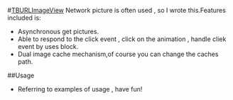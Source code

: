 #[TBURLImageView](https://github.com/thongbin/TBURLImageView)
Network picture is often used , so I wrote this.Features included is:
- Asynchronous get pictures.
- Able to respond to the click event , click on the animation , handle cliek event by uses block.
- Dual image cache mechanism,of course you can change the caches path.

##Usage
- Referring to examples of usage , have fun!



